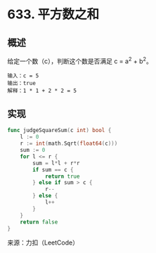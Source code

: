 # 633. 平方数之和

## 概述

给定一个数（c），判断这个数是否满足 c = a<sup>2</sup> + b<sup>2</sup>。

```text
输入：c = 5
输出：true
解释：1 * 1 + 2 * 2 = 5
```

## 实现

```go
func judgeSquareSum(c int) bool {
    l := 0
    r := int(math.Sqrt(float64(c)))
    sum := 0
    for l <= r {
        sum = l*l + r*r
        if sum == c {
            return true
        } else if sum > c {
            r--
        } else {
            l++
        }
    }
    return false
}
```

来源：力扣（LeetCode）

 <comment-comment/> 

 